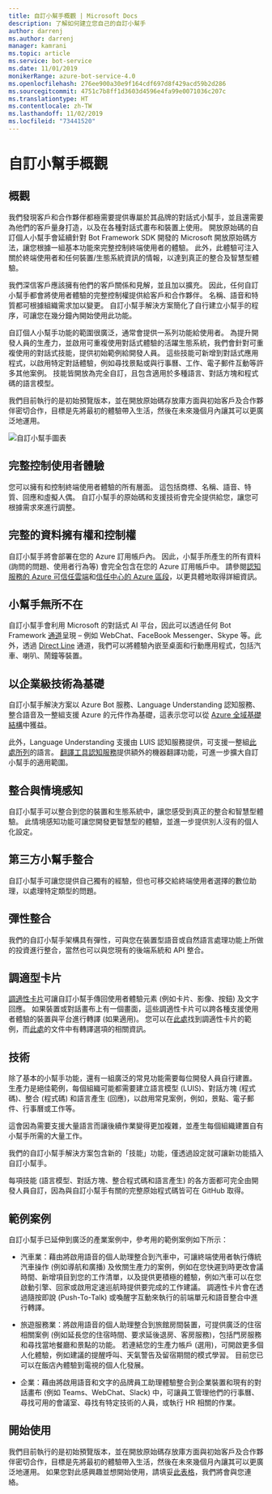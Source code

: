 ```yaml
---
title: 自訂小幫手概觀 | Microsoft Docs
description: 了解如何建立您自己的自訂小幫手
author: darrenj
ms.author: darrenj
manager: kamrani
ms.topic: article
ms.service: bot-service
ms.date: 11/01/2019
monikerRange: azure-bot-service-4.0
ms.openlocfilehash: 276ee900a30e9f164cdf697d8f429acd59b2d286
ms.sourcegitcommit: 4751c7b8ff1d3603d4596e4fa99e0071036c207c
ms.translationtype: HT
ms.contentlocale: zh-TW
ms.lasthandoff: 11/02/2019
ms.locfileid: "73441520"
---
```

# <a name="custom-assistant-overview"></a>自訂小幫手概觀

## <a name="overview"></a>概觀

我們發現客戶和合作夥伴都極需要提供專屬於其品牌的對話式小幫手，並且還需要為他們的客戶量身打造，以及在各種對話式畫布和裝置上使用。 開放原始碼的自訂個人小幫手會延續針對 Bot Framework SDK 開發的 Microsoft 開放原始碼方法，讓您根據一組基本功能來完整控制終端使用者的體驗。 此外，此體驗可注入關於終端使用者和任何裝置/生態系統資訊的情報，以達到真正的整合及智慧型體驗。

我們深信客戶應該擁有他們的客戶關係和見解，並且加以擴充。 因此，任何自訂小幫手都會將使用者體驗的完整控制權提供給客戶和合作夥伴。 名稱、語音和特質都可根據組織需求加以變更。 自訂小幫手解決方案簡化了自行建立小幫手的程序，可讓您在幾分鐘內開始使用此功能。 

自訂個人小幫手功能的範圍很廣泛，通常會提供一系列功能給使用者。 為提升開發人員的生產力，並啟用可重複使用對話式體驗的活躍生態系統，我們會針對可重複使用的對話式技能，提供初始範例給開發人員。 這些技能可新增到對話式應用程式，以啟用特定對話體驗，例如尋找景點或與行事曆、工作、電子郵件互動等許多其他案例。 技能皆開放為完全自訂，且包含適用於多種語言、對話方塊和程式碼的語言模型。

我們目前執行的是初始預覽版本，並在開放原始碼存放庫方面與初始客戶及合作夥伴密切合作，目標是先將最初的體驗帶入生活，然後在未來幾個月內讓其可以更廣泛地運用。 

![自訂小幫手圖表](media/enterprise-template/CustomAssistantDiagram.jpg)

## <a name="complete-control-of-the-user-experience"></a>完整控制使用者體驗

您可以擁有和控制終端使用者體驗的所有層面。 這包括商標、名稱、語音、特質、回應和虛擬人偶。 自訂小幫手的原始碼和支援技術會完全提供給您，讓您可根據需求來進行調整。

## <a name="complete-ownership-and-control-of-data"></a>完整的資料擁有權和控制權

自訂小幫手將會部署在您的 Azure 訂用帳戶內。 因此，小幫手所產生的所有資料 (詢問的問題、使用者行為等) 會完全包含在您的 Azure 訂用帳戶中。 請參閱[認知服務的 Azure 可信任雲端](https://www.microsoft.com/trustcenter/cloudservices/cognitiveservices)和[信任中心的 Azure 區段](https://www.microsoft.com/TrustCenter/CloudServices/Azure)，以更具體地取得詳細資訊。

## <a name="your-assistant-anywhere"></a>小幫手無所不在

自訂小幫手會利用 Microsoft 的對話式 AI 平台，因此可以透過任何 Bot Framework [通道](https://docs.microsoft.com/azure/bot-service/bot-service-manage-channels?view=azure-bot-service-4.0)呈現 – 例如 WebChat、FaceBook Messenger、Skype 等。此外，透過 [Direct Line](https://docs.microsoft.com/azure/bot-service/rest-api/bot-framework-rest-direct-line-3-0-concepts?view=azure-bot-service-4.0) 通道，我們可以將體驗內嵌至桌面和行動應用程式，包括汽車、喇叭、鬧鐘等裝置。

## <a name="built-on-enterprise-grade-technology"></a>以企業級技術為基礎

自訂小幫手解決方案以 Azure Bot 服務、Language Understanding 認知服務、整合語音及一整組支援 Azure 的元件作為基礎，這表示您可以從 [Azure 全域基礎結構](https://azure.microsoft.com/global-infrastructure/)中獲益。

此外，Language Understanding 支援由 LUIS 認知服務提供，可支援一整組[此處所列](https://docs.microsoft.com/azure/cognitive-services/luis/luis-supported-languages)的語言。 [翻譯工具認知服務](https://azure.microsoft.com/services/cognitive-services/translator-text-api/)提供額外的機器翻譯功能，可進一步擴大自訂小幫手的適用範圍。

## <a name="integrated-and-context-aware"></a>整合與情境感知

自訂小幫手可以整合到您的裝置和生態系統中，讓您感受到真正的整合和智慧型體驗。 此情境感知功能可讓您開發更智慧型的體驗，並進一步提供別人沒有的個人化設定。

## <a name="3rd-party-assistant-integration"></a>第三方小幫手整合

自訂小幫手可讓您提供自己獨有的經驗，但也可移交給終端使用者選擇的數位助理，以處理特定類型的問題。

## <a name="flexible-integration"></a>彈性整合

我們的自訂小幫手架構具有彈性，可與您在裝置型語音或自然語言處理功能上所做的投資進行整合，當然也可以與您現有的後端系統和 API 整合。

## <a name="adaptive-cards"></a>調適型卡片

[調適性卡片](https://adaptivecards.io/)可讓自訂小幫手傳回使用者體驗元素 (例如卡片、影像、按鈕) 及文字回應。 如果裝置或對話畫布上有一個畫面，這些調適性卡片可以跨各種支援使用者體驗的裝置與平台進行轉譯 (如果適用)。 您可以在[此處](https://adaptivecards.io/samples/)找到調適性卡片的範例，而[此處](https://docs.microsoft.com/adaptive-cards/rendering-cards/getting-started)的文件中有轉譯選項的相關資訊。


## <a name="skills"></a>技術

除了基本的小幫手功能，還有一組廣泛的常見功能需要每位開發人員自行建置。 生產力是絕佳範例，每個組織可能都需要建立語言模型 (LUIS)、對話方塊 (程式碼)、整合 (程式碼) 和語言產生 (回應)，以啟用常見案例，例如，景點、電子郵件、行事曆或工作等。

這會因為需要支援大量語言而讓後續作業變得更加複雜，並產生每個組織建置自有小幫手所需的大量工作。

我們的自訂小幫手解決方案包含新的「技能」功能，僅透過設定就可讓新功能插入自訂小幫手。 

每項技能 (語言模型、對話方塊、整合程式碼和語言產生) 的各方面都可完全由開發人員自訂，因為與自訂小幫手有關的完整原始程式碼皆可在 GitHub 取得。

## <a name="example-scenarios"></a>範例案例

自訂小幫手已延伸到廣泛的產業案例中，參考用的範例案例如下所示：

- 汽車業：藉由將啟用語音的個人助理整合到汽車中，可讓終端使用者執行傳統汽車操作 (例如導航和廣播) 及攸關生產力的案例，例如在您快遲到時更改會議時間、新增項目到您的工作清單，以及提供更積極的體驗，例如汽車可以在您啟動引擎、回家或啟用定速巡航時提供要完成的工作建議。 調適性卡片會在透過隨按即說 (Push-To-Talk) 或喚醒字互動來執行的前端單元和語音整合中進行轉譯。

- 旅遊服務業：將啟用語音的個人助理整合到旅館房間裝置，可提供廣泛的住宿相關案例 (例如延長您的住宿時間、要求延後退房、客房服務)，包括門房服務和尋找當地餐廳和景點的功能。 若連結您的生產力帳戶 (選用)，可開啟更多個人化體驗，例如建議的提醒呼叫、天氣警告及留宿期間的模式學習。 目前您已可以在飯店內體驗到電視的個人化發展。

- 企業：藉由將啟用語音和文字的品牌員工助理體驗整合到企業裝置和現有的對話畫布 (例如 Teams、WebChat、Slack) 中，可讓員工管理他們的行事曆、尋找可用的會議室、尋找有特定技術的人員，或執行 HR 相關的作業。 

## <a name="getting-started"></a>開始使用

我們目前執行的是初始預覽版本，並在開放原始碼存放庫方面與初始客戶及合作夥伴密切合作，目標是先將最初的體驗帶入生活，然後在未來幾個月內讓其可以更廣泛地運用。 如果您對此感興趣並想開始使用，請填妥[此表格](https://aka.ms/customassistantpreviewform)，我們將會與您連絡。

